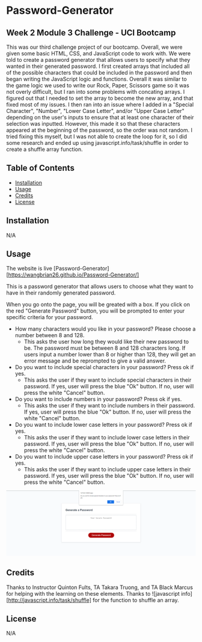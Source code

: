 # Password-Generator

## Week 2 Module 3 Challenge - UCI Bootcamp

This was our third challenge project of our bootcamp. Overall, we were given some basic HTML, CSS, and JavaScript code to work with. We were told to create a password generator that allows users to specify what they wanted in their generated password. I first created arrays that included all of the possible characters that could be included in the password and then began writing the JavaScript logic and functions. Overall it was similar to the game logic we used to write our Rock, Paper, Scissors game so it was not overly difficult, but I ran into some problems with concating arrays. I figured out that I needed to set the array to become the new array, and that fixed most of my issues. I then ran into an issue where I added in a "Special Character", "Number", "Lower Case Letter", and/or "Upper Case Letter" depending on the user's inputs to ensure that at least one character of their selection was inputted. However, this made it so that these characters appeared at the beginning of the password, so the order was not random. I tried fixing this myself, but I was not able to create the loop for it, so I did some research and ended up using javascript.info/task/shuffle in order to create a shuffle array function.   

## Table of Contents

- [Installation](#installation)
- [Usage](#usage)
- [Credits](#credits)
- [License](#license)

## Installation

N/A

## Usage

The website is live [Password-Generator][https://wangbrian26.github.io/Password-Generator/]

This is a password generator that allows users to choose what they want to have in their randomly generated password. 

When you go onto the page, you will be greated with a box. If you click on the red "Generate Password" button, you will be prompted to enter your specific criteria for your password. 

- How many characters would you like in your password? Please choose a number between 8 and 128. 
  - This asks the user how long they would like their new password to be. The password must be between 8 and 128 characters long. If users input a number lower than 8 or higher than 128, they will get an error message and be reprompted to give a valid answer. 
- Do you want to include special characters in your password? Press ok if yes.
  - This asks the user if they want to include special characters in their password. If yes, user will press the blue "Ok" button. If no, user will press the white "Cancel" button.
- Do you want to include numbers in your password? Press ok if yes.
  - This asks the user if they want to include numbers in their password. If yes, user will press the blue "Ok" button. If no, user will press the white "Cancel" button.
- Do you want to include lower case letters in your password? Press ok if yes.
  - This asks the user if they want to include lower case letters in their password. If yes, user will press the blue "Ok" button. If no, user will press the white "Cancel" button.
- Do you want to include upper case letters in your password? Press ok if yes.
  - This asks the user if they want to include upper case letters in their password. If yes, user will press the blue "Ok" button. If no, user will press the white "Cancel" button.

![Section](./assets/Images/Generator.png)

## Credits

Thanks to Instructor Quinton Fults, TA Takara Truong, and TA Black Marcus for helping with the learning on these elements. Thanks to ![javascript info][http://javascript.info/task/shuffle] for the function to shuffle an array.

## License

N/A